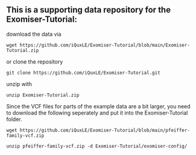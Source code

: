 ## This is a supporting data repository for the Exomiser-Tutorial:

download the data via
```
wget https://github.com/iQuxLE/Exomiser-Tutorial/blob/main/Exomiser-Tutorial.zip
```
or clone the repository

```
git clone https://github.com/iQuxLE/Exomiser-Tutorial.git
```

unzip with 

```
unzip Exomiser-Tutorial.zip
```

Since the VCF files for parts of the example data are a bit larger, you need to download the following seperately and put it into the Exomiser-Tutorial folder.

```
wget https://github.com/iQuxLE/Exomiser-Tutorial/blob/main/pfeiffer-family-vcf.zip
```

```
unzip pfeiffer-family-vcf.zip -d Exomiser-Tutorial/exomiser-config/
```
